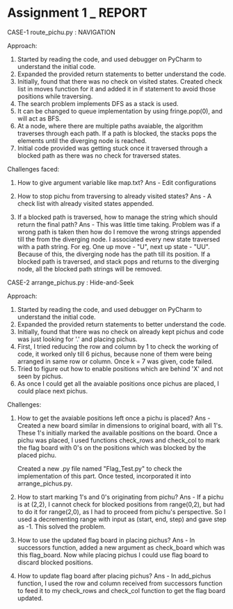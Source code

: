 # Assignment 1 _ REPORT

CASE-1 route_pichu.py : NAVIGATION

Approach:

1. Started by reading the code, and used debugger on PyCharm to understand the initial code.
2. Expanded the provided return statements to better understand the code.
3. Initially, found that there was no check on visited states. Created check list in moves function for it and added
   it in if statement to avoid those positions while traversing.
4. The search problem implements DFS as a stack is used.
5. It can be changed to queue implementation by using fringe.pop(0), and will act as BFS.
6. At a node, where there are multiple paths avaiable, the algorithm traverses through each path. If a path is blocked,
   the stacks pops the elements until the diverging node is reached.
7. Initial code provided was getting stuck once it traversed through a blocked path as there was no check for traversed states.


Challenges faced:

1. How to give argument variable like map.txt? 
Ans - Edit configurations

2. How to stop pichu from traversing to already visited states?
Ans - A check list with already visited states appended.

3. If a blocked path is traversed, how to manage the string which should return the final path?
Ans - This was little time taking. Problem was if a wrong path is taken then how do I remove the wrong strings appended till the
	  from the diverging node. I associated every new state traversed with a path string. For eg. One up move - "U", 
	  next up state -  "UU". Because of this, the diverging node has the path till its position. If a blocked path is traversed,
      and stack pops and returns to the diverging node, all the blocked path strings will be removed.

	  
CASE-2 arrange_pichus.py : Hide-and-Seek

Approach:

1. Started by reading the code, and used debugger on PyCharm to understand the initial code.
2. Expanded the provided return statements to better understand the code.
3. Initially, found that there was no check on already kept pichus and code was just looking for '.' and placing pichus.
4. First, I tried reducing the row and column by 1 to check the working of code, it worked only till 6 pichus, because none of 
   them were being arranged in same row or column. Once k = 7 was given, code failed. 	
5. Tried to figure out how to enable positions which are behind 'X' and not seen by pichus.
6. As once I could get all the avaiable positions once pichus are placed, I could place next pichus.

Challenges:

1. How to get the avaiable positions left once a pichu is placed?
Ans - Created a new board similar in dimensions to original board, with all 1's. These 1's initially marked the available
      positions on the board. Once a pichu was placed, I used functions check_rows and check_col to mark the flag board with 0's
	  on the positions which was blocked by the placed pichu.
	  
	  Created a new .py file named "Flag_Test.py" to check the implementation of this part. Once tested, incorporated it 
	  into arrange_pichus.py.

2. How to start marking 1's and 0's originating from pichu?
Ans - If a pichu is at (2,2), I cannot check for blocked positions from range(0,2), but had to do it for range(2,0), as I had to 
	  proceed from pichu's perspective. So I used a decrementing range with input as (start, end, step) and gave step as -1. This 
	  solved the problem.
	  
3. How to use the updated flag board in placing pichus?
Ans - In successors function, added a new argument as check_board which was this flag_board. Now while placing pichus I could use
      flag board to discard blocked positions.

4. How to update flag board after placing pichus?
Ans - In add_pichus function, I used the row and column received from successors function to feed it to my check_rows and check_col
	  function to get the flag board updated.